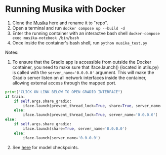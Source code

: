 # Running Musika with Docker

1. Clone the [Musika](https://github.com/marcoppasini/musika) here and rename it to "repo".
2. Open a terminal and run `docker compose up --build -d`
3. Enter the running container with an interactve bash shell `docker-compose exec musika-notebook /bin/bash`
4. Once inside the container's bash shell, run `python musika_test.py` 

Notes:
1. To ensure that the Gradio app is accessible from outside the Docker container, you need to make sure that iface.launch() (located in utils.py) is called with the `server_name='0.0.0.0'` argument. This will make the Gradio server listen on all network interfaces inside the container, allowing external access through the mapped port.
```python
print("CLICK ON LINK BELOW TO OPEN GRADIO INTERFACE")
if train:
    if self.args.share_gradio:
        iface.launch(prevent_thread_lock=True, share=True, server_name='0.0.0.0')
    else:
        iface.launch(prevent_thread_lock=True, server_name='0.0.0.0')
else:
    if self.args.share_gradio:
        iface.launch(share=True, server_name='0.0.0.0')
    else:
        iface.launch(server_name='0.0.0.0')
```
2. See [here](https://huggingface.co/musika) for model checkpoints.